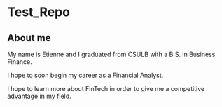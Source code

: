 # Test_Repo
## About me

My name is Etienne and I graduated from CSULB with a B.S. in Business Finance.

I hope to soon begin my career as a Financial Analyst. 

I hope to learn more about FinTech in order to give me a competitive advantage in my field. 